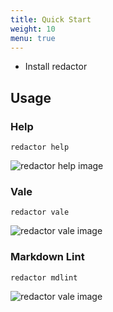 ```yaml
---
title: Quick Start
weight: 10
menu: true
---
```


- Install redactor

## Usage

### Help

`redactor help`

![redactor help image](redactor-help.png)

### Vale

`redactor vale`

![redactor vale image](redactor-vale.png)

### Markdown Lint

`redactor mdlint`

![redactor vale image](redactor-mdlint.png)
